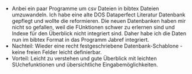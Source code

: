 - Anbei ein paar Programme um csv Dateien in bibtex Dateien umzuwandeln.
Ich habe eine alte DOS Dataperfect Literatur Datenbank gepflegt und wollte die reformieren.
Die neuen Datenbanken haben mir nicht so gefallen, weil die FUnktionen schwer zu erlernen sind und Indexe für den Überblick nicht integriert sind.
Daher habe ich die Daten nun im bibtex Format in das Programm Jabref integriert.
- Nachteil:
Wieder eine recht festgeschriebene Datenbank-Schablone - keine freien Felder leicht definierbar.
- Vorteil:
Leicht zu verstehen und gute Überblick mit leichten SUchefunktionen und übersichtliche Eingabemöglichkeiten.
